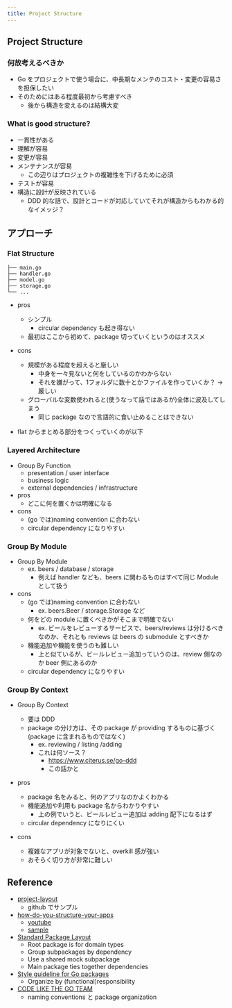 ```yaml
---
title: Project Structure
---
```


## Project Structure

### 何故考えるべきか
* Go をプロジェクトで使う場合に、中長期なメンテのコスト・変更の容易さを担保したい
* そのためにはある程度最初から考慮すべき
    * 後から構造を変えるのは結構大変     

### What is good structure?
* 一貫性がある
* 理解が容易
* 変更が容易
* メンテナンスが容易    
    * この辺りはプロジェクトの複雑性を下げるために必須
* テストが容易
* 構造に設計が反映されている
    * DDD 的な話で、設計とコードが対応していてそれが構造からもわかる的なイメッジ？

## アプローチ
### Flat Structure
``` 
├── main.go
├── handler.go
├── model.go
├── storage.go
└── ...
```
* pros
    * シンプル
        * circular dependency も起き得ない
    * 最初はここから初めて、package 切っていくというのはオススメ        
* cons        
    * 規模がある程度を超えると厳しい
        * 中身を一々見ないと何をしているのかわからない
        * それを嫌がって、1フォルダに数十とかファイルを作っていくか？ → 厳しい
    * グローバルな変数使われると(使うなって話ではあるが)全体に波及してしまう
        * 同じ package なので言語的に食い止めることはできない
        
* flat からまとめる部分をつくっていくのが以下

### Layered Architecture
* Group By Function
    * presentation / user interface
    * business logic
    * external dependencies / infrastructure
* pros
    * どこに何を置くかは明確になる
* cons
    * (go では)naming convention に合わない
    * circular dependency になりやすい

### Group By Module
* Group By Module
    * ex. beers / database / storage
        * 例えば handler なども、beers に関わるものはすべて同じ Module として扱う 
* cons
    * (go では)naming convention に合わない
        * ex. beers.Beer / storage.Storage など
    * 何をどの module に置くべきかがそこまで明確でない
        * ex. ビールをレビューするサービスで、beers/reviews は分けるべきなのか、それとも reviews は beers の submodule とすべきか
    * 機能追加や機能を使うのも難しい
        * 上と似ているが、ビールレビュー追加っていうのは、review 側なのか beer 側にあるのか             
    * circular dependency になりやすい

### Group By Context
* Group By Context
    * 要は DDD
    * package の分け方は、その package が providing するものに基づく(package に含まれるものではなく)   
        * ex. reviewing / listing /adding
        * これは何ソース？
            * https://www.citerus.se/go-ddd
            * この話かと
* pros
    * package 名をみると、何のアプリなのかよくわかる
    * 機能追加や利用も package 名からわかりやすい
        * 上の例でいうと、ビールレビュー追加は adding 配下になるはず
    * circular dependency になりにくい
                    
* cons
    * 複雑なアプリが対象でないと、overkill 感が強い
    * おそらく切り方が非常に難しい
    
## Reference
* [project-layout](https://github.com/golang-standards/project-layout)
    * github でサンプル
* [how-do-you-structure-your-apps](https://github.com/katzien/talks/blob/master/how-do-you-structure-your-apps/gopherconuk-2018-08-03/slides.pdf)
    * [youtube](https://www.youtube.com/watch?v=oL6JBUk6tj0)
    * [sample](https://github.com/katzien/go-structure-examples)
* [Standard Package Layout](https://medium.com/@benbjohnson/standard-package-layout-7cdbc8391fc1)
    * Root package is for domain types
    * Group subpackages by dependency
    * Use a shared mock subpackage
    * Main package ties together dependencies
* [Style guideline for Go packages](https://rakyll.org/style-packages/)
    * Organize by (functional)responsibility
* [CODE LIKE THE GO TEAM](https://talks.bjk.fyi/gcru18-best.html#/)
    * naming conventions と package organization    